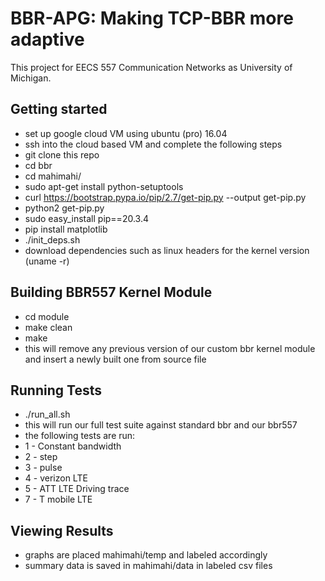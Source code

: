 # BBR-APG: Making TCP-BBR more adaptive
This project for EECS 557 Communication Networks as University of Michigan.

## Getting started
- set up google cloud VM using ubuntu (pro) 16.04 
- ssh into the cloud based VM and complete the following steps
- git clone this repo
-    cd bbr
-    cd mahimahi/
-    sudo apt-get install python-setuptools
-    curl https://bootstrap.pypa.io/pip/2.7/get-pip.py --output get-pip.py
-    python2 get-pip.py
-    sudo easy_install pip==20.3.4
-    pip install matplotlib
-    ./init_deps.sh
- download dependencies such as linux headers for the kernel version (uname -r)

## Building BBR557 Kernel Module
- cd module
- make clean
- make
- this will remove any previous version of our custom bbr kernel module and insert a newly built one from source file

## Running Tests
- ./run_all.sh
- this will run our full test suite against standard bbr and our bbr557
- the following tests are run:
- 1 - Constant bandwidth
- 2 - step
- 3 - pulse
- 4 - verizon LTE
- 5 - ATT LTE Driving trace
- 7 - T mobile LTE

## Viewing Results
- graphs are placed mahimahi/temp and labeled accordingly
- summary data is saved in mahimahi/data in labeled csv files

